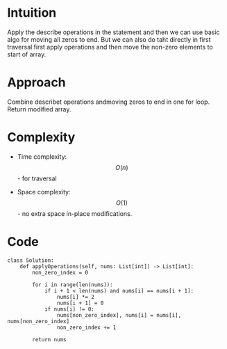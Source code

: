 # Intuition
Apply the describe operations in the statement and then we can use basic algo for moving all zeros to end. But we can also do taht directly in first traversal first apply operations and then move the non-zero elements to start of array.

# Approach
Combine describet operations andmoving zeros to end in one for loop. Return modified array.

# Complexity
- Time complexity:
$$O(n)$$ - for traversal

- Space complexity:
$$O(1)$$ - no extra space in-place modifications.

# Code
```python3 []
class Solution:
    def applyOperations(self, nums: List[int]) -> List[int]:
        non_zero_index = 0

        for i in range(len(nums)):
            if i + 1 < len(nums) and nums[i] == nums[i + 1]:
                nums[i] *= 2
                nums[i + 1] = 0
            if nums[i] != 0:
                nums[non_zero_index], nums[i] = nums[i], nums[non_zero_index]
                non_zero_index += 1

        return nums

```